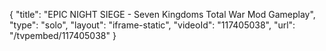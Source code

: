 {
    "title": "EPIC NIGHT SIEGE - Seven Kingdoms Total War Mod Gameplay",
    "type": "solo",
    "layout": "iframe-static",
    "videoId": "117405038",
    "url": "\/tvpembed\/117405038"
}